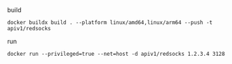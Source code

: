 build
```shell
docker buildx build . --platform linux/amd64,linux/arm64 --push -t apiv1/redsocks
```

run
```shell
docker run --privileged=true --net=host -d apiv1/redsocks 1.2.3.4 3128
```
